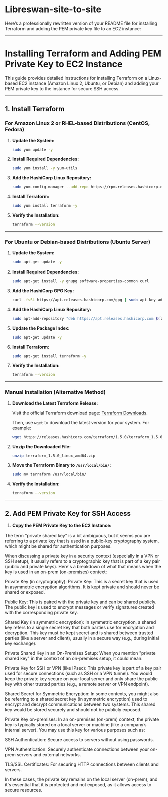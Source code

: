 # Libreswan-site-to-site

Here’s a professionally rewritten version of your README file for installing Terraform and adding the PEM private key file to an EC2 instance:

---

# **Installing Terraform and Adding PEM Private Key to EC2 Instance**

This guide provides detailed instructions for installing Terraform on a Linux-based EC2 instance (Amazon Linux 2, Ubuntu, or Debian) and adding your PEM private key to the instance for secure SSH access.

---

## **1. Install Terraform**

### **For Amazon Linux 2 or RHEL-based Distributions (CentOS, Fedora)**

1. **Update the System:**

   ```bash
   sudo yum update -y
   ```

2. **Install Required Dependencies:**

   ```bash
   sudo yum install -y yum-utils
   ```

3. **Add the HashiCorp Linux Repository:**

   ```bash
   sudo yum-config-manager --add-repo https://rpm.releases.hashicorp.com/AmazonLinux/hashicorp.repo
   ```

4. **Install Terraform:**

   ```bash
   sudo yum install terraform -y
   ```

5. **Verify the Installation:**

   ```bash
   terraform --version
   ```

---

### **For Ubuntu or Debian-based Distributions (Ubuntu Server)**

1. **Update the System:**

   ```bash
   sudo apt-get update -y
   ```

2. **Install Required Dependencies:**

   ```bash
   sudo apt-get install -y gnupg software-properties-common curl
   ```

3. **Add the HashiCorp GPG Key:**

   ```bash
   curl -fsSL https://apt.releases.hashicorp.com/gpg | sudo apt-key add -
   ```

4. **Add the HashiCorp Linux Repository:**

   ```bash
   sudo apt-add-repository "deb https://apt.releases.hashicorp.com $(lsb_release -cs) main"
   ```

5. **Update the Package Index:**

   ```bash
   sudo apt-get update -y
   ```

6. **Install Terraform:**

   ```bash
   sudo apt-get install terraform -y
   ```

7. **Verify the Installation:**

   ```bash
   terraform --version
   ```

---

### **Manual Installation (Alternative Method)**

1. **Download the Latest Terraform Release:**

   Visit the official Terraform download page: [Terraform Downloads](https://www.terraform.io/downloads.html).

   Then, use `wget` to download the latest version for your system. For example:

   ```bash
   wget https://releases.hashicorp.com/terraform/1.5.0/terraform_1.5.0_linux_amd64.zip
   ```

2. **Unzip the Downloaded File:**

   ```bash
   unzip terraform_1.5.0_linux_amd64.zip
   ```

3. **Move the Terraform Binary to `/usr/local/bin/`:**

   ```bash
   sudo mv terraform /usr/local/bin/
   ```

4. **Verify the Installation:**

   ```bash
   terraform --version
   ```

---

## **2. Add PEM Private Key for SSH Access**

1. **Copy the PEM Private Key to the EC2 Instance:**

The term "private shared key" is a bit ambiguous, but it seems you are referring to a private key that is used in a public-key cryptography system, which might be shared for authentication purposes.

When discussing a private key in a security context (especially in a VPN or SSH setup), it usually refers to a cryptographic key that is part of a key pair (public and private keys). Here's a breakdown of what that means when the key is used in an on-prem (on-premises) context:

Private Key (in cryptography):
Private Key: This is a secret key that is used in asymmetric encryption algorithms. It is kept private and should never be shared or exposed.

Public Key: This is paired with the private key and can be shared publicly. The public key is used to encrypt messages or verify signatures created with the corresponding private key.

Shared Key (in symmetric encryption):
In symmetric encryption, a shared key refers to a single secret key that both parties use for encryption and decryption. This key must be kept secret and is shared between trusted parties (like a server and client), usually in a secure way (e.g., during initial key exchange).

Private Shared Key in an On-Premises Setup:
When you mention "private shared key" in the context of an on-premises setup, it could mean:

Private Key for SSH or VPN (like IPsec): This private key is part of a key pair used for secure connections (such as SSH or a VPN tunnel). You would keep the private key secure on your local server and only share the public key with other trusted parties (e.g., a remote server or VPN endpoint).

Shared Secret for Symmetric Encryption: In some contexts, you might also be referring to a shared secret key (in symmetric encryption) used to encrypt and decrypt communications between two systems. This shared key would be stored securely and should not be publicly exposed.

Private Key on-premises:
In an on-premises (on-prem) context, the private key is typically stored on a local server or machine (like a company’s internal server). You may use this key for various purposes such as:

SSH Authentication: Secure access to servers without using passwords.

VPN Authentication: Securely authenticate connections between your on-prem servers and external networks.

TLS/SSL Certificates: For securing HTTP connections between clients and servers.

In these cases, the private key remains on the local server (on-prem), and it's essential that it is protected and not exposed, as it allows access to secure resources.
